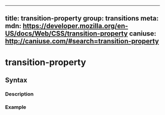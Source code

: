 
  ---
  title: transition-property
  group: transitions
  meta:
    mdn: https://developer.mozilla.org/en-US/docs/Web/CSS/transition-property
    caniuse: http://caniuse.com/#search=transition-property
  ---

  # transition-property
  <!--- Introduction for transition-property, keep it brief and set the overall context -->

  ## Syntax
  <!--- Introduce the various syntax for transition-property -->

  ### Description
  <!--- For each major section of syntax, provide a description explaining its usage further -->

  ### Example
  <!--- Provide code examples for the syntax block you're currently describing -->